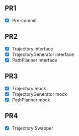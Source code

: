 
## PR1

- [x] Pre-commit

## PR2

- [x] Trajectory interface
- [x] TrajectoryGenerator interface
- [x] PathPlanner interface

## PR3

- [x] Trajectory mock
- [x] TrajectoryGenerator mock 
- [x] PathPlanner mock

## PR4

- [x] Trajectory Swapper